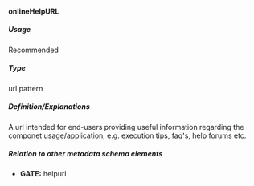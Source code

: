 #### onlineHelpURL
##### Usage
Recommended
##### Type
url pattern
##### Definition/Explanations
A url intended for end-users providing useful information regarding the componet usage/application, e.g. execution tips, faq's, help forums etc.
##### Relation to other metadata schema elements
* **GATE:** helpurl

